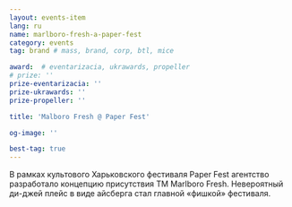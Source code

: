 ```yaml
---
layout: events-item
lang: ru
name: marlboro-fresh-a-paper-fest
category: events
tag: brand # mass, brand, corp, btl, mice

award:  # eventarizacia, ukrawards, propeller
# prize: ''
prize-eventarizacia: ''
prize-ukrawards: ''
prize-propeller: ''

title: 'Malboro Fresh @ Paper Fest'

og-image: ''

best-tag: true
---
```


В рамках культового Харьковского фестиваля Paper Fest агентство разработало концепцию присутствия ТМ Marlboro Fresh. Невероятный ди-джей плейс в виде айсберга стал главной «фишкой» фестиваля.

